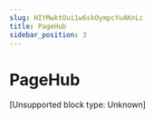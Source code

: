 ```yaml
---
slug: HIYMwktOui1w6skOympcYuAKnLc
title: PageHub
sidebar_position: 3
---
```



# PageHub


[Unsupported block type: Unknown]

